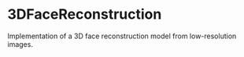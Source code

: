 # 3DFaceReconstruction
Implementation of a 3D face reconstruction model from low-resolution images.
